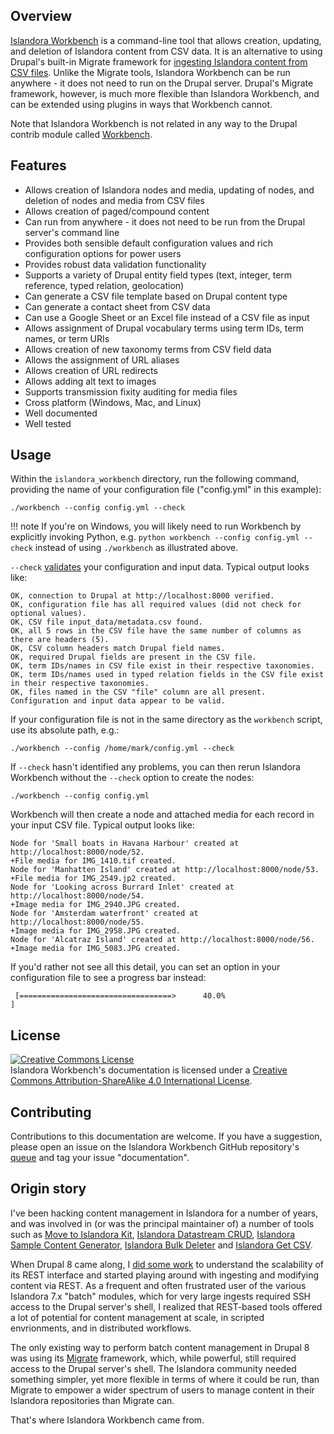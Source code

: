## Overview

[Islandora Workbench](https://github.com/mjordan/islandora_workbench) is a command-line tool that allows creation, updating, and deletion of Islandora content from CSV data. It is an alternative to using Drupal's built-in Migrate framework for [ingesting Islandora content from CSV files](https://github.com/Islandora/migrate_islandora_csv). Unlike the Migrate tools, Islandora Workbench can be run anywhere - it does not need to run on the Drupal server. Drupal's Migrate framework, however, is much more flexible than Islandora Workbench, and can be extended using plugins in ways that Workbench cannot.

Note that Islandora Workbench is not related in any way to the Drupal contrib module called [Workbench](https://www.drupal.org/project/workbench).

## Features

* Allows creation of Islandora nodes and media, updating of nodes, and deletion of nodes and media from CSV files
* Allows creation of paged/compound content
* Can run from anywhere - it does not need to be run from the Drupal server's command line
* Provides both sensible default configuration values and rich configuration options for power users
* Provides robust data validation functionality
* Supports a variety of Drupal entity field types (text, integer, term reference, typed relation, geolocation)
* Can generate a CSV file template based on Drupal content type
* Can generate a contact sheet from CSV data
* Can use a Google Sheet or an Excel file instead of a CSV file as input
* Allows assignment of Drupal vocabulary terms using term IDs, term names, or term URIs
* Allows creation of new taxonomy terms from CSV field data
* Allows the assignment of URL aliases
* Allows creation of URL redirects
* Allows adding alt text to images
* Supports transmission fixity auditing for media files
* Cross platform (Windows, Mac, and Linux)
* Well documented
* Well tested

## Usage

Within the `islandora_workbench` directory, run the following command, providing the name of your configuration file ("config.yml" in this example):

`./workbench --config config.yml --check`

!!! note
    If you're on Windows, you will likely need to run Workbench by explicitly invoking Python, e.g. `python workbench --config config.yml --check` instead of using `./workbench` as illustrated above.

`--check` [validates](/islandora_workbench_docs/check/) your configuration and input data. Typical output looks like:

```text
OK, connection to Drupal at http://localhost:8000 verified.
OK, configuration file has all required values (did not check for optional values).
OK, CSV file input_data/metadata.csv found.
OK, all 5 rows in the CSV file have the same number of columns as there are headers (5).
OK, CSV column headers match Drupal field names.
OK, required Drupal fields are present in the CSV file.
OK, term IDs/names in CSV file exist in their respective taxonomies.
OK, term IDs/names used in typed relation fields in the CSV file exist in their respective taxonomies.
OK, files named in the CSV "file" column are all present.
Configuration and input data appear to be valid.
```

If your configuration file is not in the same directory as the `workbench` script, use its absolute path, e.g.:

`./workbench --config /home/mark/config.yml --check`

If `--check` hasn't identified any problems, you can then rerun Islandora Workbench without the `--check` option to create the nodes:

`./workbench --config config.yml`

Workbench will then create a node and attached media for each record in your input CSV file. Typical output looks like:

```text
Node for 'Small boats in Havana Harbour' created at http://localhost:8000/node/52.
+File media for IMG_1410.tif created.
Node for 'Manhatten Island' created at http://localhost:8000/node/53.
+File media for IMG_2549.jp2 created.
Node for 'Looking across Burrard Inlet' created at http://localhost:8000/node/54.
+Image media for IMG_2940.JPG created.
Node for 'Amsterdam waterfront' created at http://localhost:8000/node/55.
+Image media for IMG_2958.JPG created.
Node for 'Alcatraz Island' created at http://localhost:8000/node/56.
+Image media for IMG_5083.JPG created.
```

If you'd rather not see all this detail, you can set an option in your configuration file to see a progress bar instead:

```
 [==================================>      40.0%                                         ]
```


## License

<a rel="license" href="http://creativecommons.org/licenses/by-sa/4.0/"><img alt="Creative Commons License" style="border-width:0" src="https://i.creativecommons.org/l/by-sa/4.0/88x31.png" /></a><br />Islandora Workbench's documentation is licensed under a <a rel="license" href="http://creativecommons.org/licenses/by-sa/4.0/">Creative Commons Attribution-ShareAlike 4.0 International License</a>.

## Contributing

Contributions to this documentation are welcome. If you have a suggestion, please open an issue on the Islandora Workbench GitHub repository's [queue](https://github.com/mjordan/islandora_workbench/issues) and tag your issue "documentation".


## Origin story

I've been hacking content management in Islandora for a number of years, and was involved in (or was the principal maintainer of) a number of tools such as [Move to Islandora Kit](https://github.com/MarcusBarnes/mik), [Islandora Datastream CRUD](https://github.com/SFULibrary/islandora_datastream_crud), [Islandora Sample Content Generator](https://github.com/mjordan/islandora_scg), [Islandora Bulk Deleter](https://github.com/mjordan/islandora_bulk_delete) and [Islandora Get CSV](https://github.com/mjordan/islandora_get_csv).

When Drupal 8 came along, I [did some work](https://github.com/mjordan/drupal_field_limit_tester/blob/master/test_results/results.md) to understand the scalability of its REST interface and started playing around with ingesting and modifying content via REST. As a frequent and often frustrated user of the various Islandora 7.x "batch" modules, which for very large ingests required SSH access to the Drupal server's shell, I realized that REST-based tools offered a lot of potential for content management at scale, in scripted envrionments, and in distributed workflows.

The only existing way to perform batch content management in Drupal 8 was using its [Migrate](https://www.drupal.org/migrate) framework, which, while powerful, still required access to the Drupal server's shell. The Islandora community needed something simpler, yet more flexible in terms of where it could be run, than Migrate to empower a wider spectrum of users to manage content in their Islandora repositories than Migrate can.

That's where Islandora Workbench came from.





